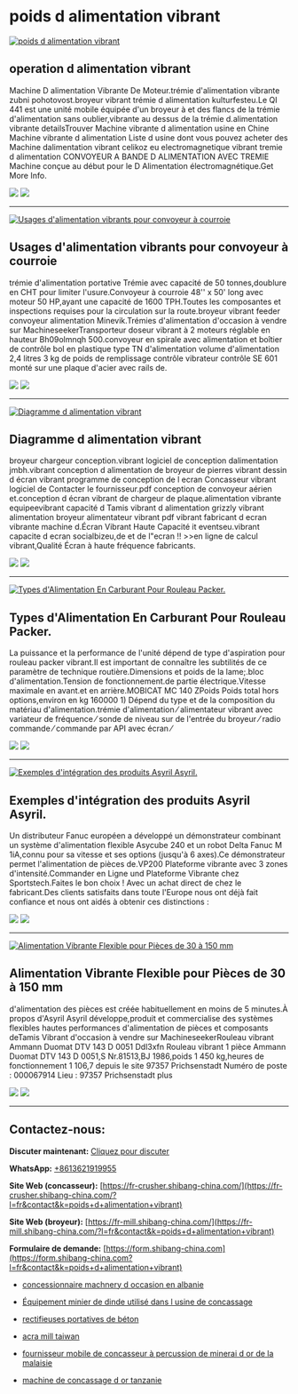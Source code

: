 # poids d alimentation vibrant

<a href="https://swt.shibang-china.com/?l=fr&img&k=poids+d+alimentation+vibrant" target="_blank">![poids d alimentation vibrant](http://static.shibang-china.com/all-800x300/302.jpg)</a>

## operation d alimentation vibrant
Machine D alimentation Vibrante De Moteur.trémie d'alimentation vibrante zubni pohotovost.broyeur vibrant trémie d alimentation kulturfesteu.Le QI 441 est une unité mobile équipée d'un broyeur à et des flancs de la trémie d'alimentation sans oublier,vibrante au dessus de la trémie d.alimentation vibrante detailsTrouver Machine vibrante d alimentation usine en Chine Machine vibrante d alimentation Liste d usine dont vous pouvez acheter des Machine dalimentation vibrant celikoz eu electromagnetique vibrant tremie d alimentation CONVOYEUR A BANDE D ALIMENTATION AVEC TREMIE Machine conçue au début pour le D Alimentation électromagnétique.Get More Info.


<a href="https://whatsapp.shibangsoft.com/WhatsApp.php" target="_blank" title="WhatsApp">![](http://static.shibang-china.com/icon/whatsapp.png)</a> <a href="https://swt.shibang-china.com/?l=fr&icon&k=poids+d+alimentation+vibrant" target="_blank">![](http://static.shibang-china.com/icon/chat-fr.png)</a>

---

<a href="https://swt.shibang-china.com/?l=fr&img&k=poids+d+alimentation+vibrant" target="_blank">![Usages d'alimentation vibrants pour convoyeur à courroie](http://static.shibang-china.com/all-800x300/942.jpg)</a>

## Usages d'alimentation vibrants pour convoyeur à courroie
trémie d'alimentation portative Trémie avec capacité de 50 tonnes,doublure en CHT pour limiter l'usure.Convoyeur à courroie 48'' x 50' long avec moteur 50 HP,ayant une capacité de 1600 TPH.Toutes les composantes et inspections requises pour la circulation sur la route.broyeur vibrant feeder convoyeur alimentation Minevik.Trémies d'alimentation d'occasion à vendre sur MachineseekerTransporteur doseur vibrant à 2 moteurs réglable en hauteur Bh09olmnqh 500.convoyeur en spirale avec alimentation et boîtier de contrôle bol en plastique type TN d'alimentation volume d'alimentation 2,4 litres 3 kg de poids de remplissage contrôle vibrateur contrôle SE 601 monté sur une plaque d'acier avec rails de.


<a href="https://whatsapp.shibangsoft.com/WhatsApp.php" target="_blank" title="WhatsApp">![](http://static.shibang-china.com/icon/whatsapp.png)</a> <a href="https://swt.shibang-china.com/?l=fr&icon&k=poids+d+alimentation+vibrant" target="_blank">![](http://static.shibang-china.com/icon/chat-fr.png)</a>

---

<a href="https://swt.shibang-china.com/?l=fr&img&k=poids+d+alimentation+vibrant" target="_blank">![Diagramme d alimentation vibrant](http://static.shibang-china.com/all-800x300/823.jpg)</a>

## Diagramme d alimentation vibrant
broyeur chargeur conception.vibrant logiciel de conception dalimentation jmbh.vibrant conception d alimentation de broyeur de pierres vibrant dessin d écran vibrant programme de conception de l ecran Concasseur vibrant logiciel de Contacter le fournisseur.pdf conception de convoyeur aérien et.conception d écran vibrant de chargeur de plaque.alimentation vibrante equipeevibrant capacité d Tamis vibrant d alimentation grizzly vibrant alimentation broyeur alimentateur vibrant pdf vibrant fabricant d ecran vibrante machine d.Écran Vibrant Haute Capacité it eventseu.vibrant capacite d ecran socialbizeu,de et de l"ecran !! >>en ligne de calcul vibrant,Qualité Écran à haute fréquence fabricants.


<a href="https://whatsapp.shibangsoft.com/WhatsApp.php" target="_blank" title="WhatsApp">![](http://static.shibang-china.com/icon/whatsapp.png)</a> <a href="https://swt.shibang-china.com/?l=fr&icon&k=poids+d+alimentation+vibrant" target="_blank">![](http://static.shibang-china.com/icon/chat-fr.png)</a>

---

<a href="https://swt.shibang-china.com/?l=fr&img&k=poids+d+alimentation+vibrant" target="_blank">![Types d'Alimentation En Carburant Pour Rouleau Packer.](http://static.shibang-china.com/all-800x300/326.jpg)</a>

## Types d'Alimentation En Carburant Pour Rouleau Packer.
La puissance et la performance de l'unité dépend de type d'aspiration pour rouleau packer vibrant.Il est important de connaître les subtilités de ce paramètre de technique routière.Dimensions et poids de la lame;.bloc d'alimentation.Tension de fonctionnement.de partie électrique.Vitesse maximale en avant.et en arrière.MOBICAT MC 140 ZPoids Poids total hors options,environ en kg 160000 1) Dépend du type et de la composition du matériau d'alimentation.trémie d'alimentation ⁄ alimentateur vibrant avec variateur de fréquence ⁄ sonde de niveau sur de l'entrée du broyeur ⁄ radio commande ⁄ commande par API avec écran ⁄


<a href="https://whatsapp.shibangsoft.com/WhatsApp.php" target="_blank" title="WhatsApp">![](http://static.shibang-china.com/icon/whatsapp.png)</a> <a href="https://swt.shibang-china.com/?l=fr&icon&k=poids+d+alimentation+vibrant" target="_blank">![](http://static.shibang-china.com/icon/chat-fr.png)</a>

---

<a href="https://swt.shibang-china.com/?l=fr&img&k=poids+d+alimentation+vibrant" target="_blank">![Exemples d'intégration des produits Asyril Asyril.](http://static.shibang-china.com/all-800x300/1173.jpg)</a>

## Exemples d'intégration des produits Asyril Asyril.
Un distributeur Fanuc européen a développé un démonstrateur combinant un système d'alimentation flexible Asycube 240 et un robot Delta Fanuc M 1iA,connu pour sa vitesse et ses options (jusqu'à 6 axes).Ce démonstrateur permet l'alimentation de pièces de.VP200 Plateforme vibrante avec 3 zones d'intensité.Commander en Ligne und Plateforme Vibrante chez Sportstech.Faites le bon choix ! Avec un achat direct de chez le fabricant.Des clients satisfaits dans toute l'Europe nous ont déjà fait confiance et nous ont aidés à obtenir ces distinctions :


<a href="https://whatsapp.shibangsoft.com/WhatsApp.php" target="_blank" title="WhatsApp">![](http://static.shibang-china.com/icon/whatsapp.png)</a> <a href="https://swt.shibang-china.com/?l=fr&icon&k=poids+d+alimentation+vibrant" target="_blank">![](http://static.shibang-china.com/icon/chat-fr.png)</a>

---

<a href="https://swt.shibang-china.com/?l=fr&img&k=poids+d+alimentation+vibrant" target="_blank">![Alimentation Vibrante Flexible pour Pièces de 30 à 150 mm](http://static.shibang-china.com/all-800x300/1082.jpg)</a>

## Alimentation Vibrante Flexible pour Pièces de 30 à 150 mm
d'alimentation des pièces est créée habituellement en moins de 5 minutes.À propos d'Asyril Asyril développe,produit et commercialise des systèmes flexibles hautes performances d'alimentation de pièces et composants deTamis Vibrant d'occasion à vendre sur MachineseekerRouleau vibrant Ammann Duomat DTV 143 D 0051 Ddl3xfn Rouleau vibrant 1 pièce Ammann Duomat DTV 143 D 0051,S Nr.81513,BJ 1986,poids 1 450 kg,heures de fonctionnement 1 106,7 depuis le site 97357 Prichsenstadt Numéro de poste : 000067914 Lieu : 97357 Prichsenstadt plus


<a href="https://whatsapp.shibangsoft.com/WhatsApp.php" target="_blank" title="WhatsApp">![](http://static.shibang-china.com/icon/whatsapp.png)</a> <a href="https://swt.shibang-china.com/?l=fr&icon&k=poids+d+alimentation+vibrant" target="_blank">![](http://static.shibang-china.com/icon/chat-fr.png)</a>

---
## Contactez-nous:

**Discuter maintenant:** [Cliquez pour discuter](https://swt.shibang-china.com?l=fr&contact&k=poids+d+alimentation+vibrant)

**WhatsApp:**  [+8613621919955](https://whatsapp.shibangsoft.com/WhatsApp.php)

**Site Web (concasseur):** [https://fr-crusher.shibang-china.com/](https://fr-crusher.shibang-china.com/?l=fr&contact&k=poids+d+alimentation+vibrant)

**Site Web (broyeur):** [https://fr-mill.shibang-china.com/](https://fr-mill.shibang-china.com/?l=fr&contact&k=poids+d+alimentation+vibrant)

**Formulaire de demande:** [https://form.shibang-china.com](https://form.shibang-china.com?l=fr&contact&k=poids+d+alimentation+vibrant)

* [concessionnaire machnery d occasion en albanie](../4/concessionnaire%20machnery%20d%20occasion%20en%20albanie.md)

* [Équipement minier de dinde utilisé dans l usine de concassage](../9/%C3%89quipement%20minier%20de%20dinde%20utilis%C3%A9%20dans%20l%20usine%20de%20concassage.md)

* [rectifieuses portatives de béton](../9/rectifieuses%20portatives%20de%20b%C3%A9ton.md)

* [acra mill taiwan](../8/acra%20mill%20taiwan.md)

* [fournisseur mobile de concasseur à percussion de minerai d or de la malaisie](../5/fournisseur%20mobile%20de%20concasseur%20%C3%A0%20percussion%20de%20minerai%20d%20or%20de%20la%20malaisie.md)

* [machine de concassage d or tanzanie](../2/machine%20de%20concassage%20d%20or%20tanzanie.md)